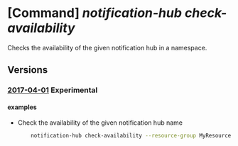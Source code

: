 # [Command] _notification-hub check-availability_

Checks the availability of the given notification hub in a namespace.

## Versions

### [2017-04-01](/Resources/mgmt-plane/L3N1YnNjcmlwdGlvbnMve30vcmVzb3VyY2Vncm91cHMve30vcHJvdmlkZXJzL21pY3Jvc29mdC5ub3RpZmljYXRpb25odWJzL25hbWVzcGFjZXMve30vY2hlY2tub3RpZmljYXRpb25odWJhdmFpbGFiaWxpdHk=/2017-04-01.xml) **Experimental**

<!-- mgmt-plane /subscriptions/{}/resourcegroups/{}/providers/microsoft.notificationhubs/namespaces/{}/checknotificationhubavailability 2017-04-01 -->

#### examples

- Check the availability of the given notification hub name
    ```bash
        notification-hub check-availability --resource-group MyResourceGroup --namespace-name "locp-newns" --name my-hub
    ```

